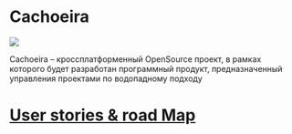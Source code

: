 # Cachoeira
<img src="https://cloud.githubusercontent.com/assets/13849790/9563385/7393c5da-4e82-11e5-951f-25788b0f1382.png" />

Cachoeira – кроссплатформенный OpenSource проект, в рамках которого будет разработан программный продукт, предназначенный управления проектами по водопадному подходу


# [User stories & road Map](https://github.com/khasang/Cachoeira/blob/master/User-stories.md)
